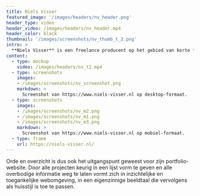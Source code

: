 ```yaml
---
title: Niels Visser
featured_image: '/images/headers/nv_header.png'
header_type: video
header_video: /images/headers/nv_header.mp4
header_color: black
thumbnail: '/images/screenshots/nv_thumb_t_2.png'
intro: >
  **Niels Visser** is een freelance producent op het gebied van korte films en commercials. Tijdens het productieproces zorgt Niels voor de structuur en orde.
content:
  - type: mockup
    video: /images/headers/nv_t2.mp4
  - type: screenshots
    images:
    - /images/screenshots/nv_screenshot.png
    markdown: >
      Screenshot van https://www.niels-visser.nl op desktop-formaat.
  - type: screenshots
    images:
    - /images/screenshots/nv_m2.png
    - /images/screenshots/nv_m1.png
    - /images/screenshots/nv_m3.png
    markdown: >
      Screenshot van https://www.niels-visser.nl op mobiel-formaat.
  - type: frame
    url: https://niels-visser.nl/
---
```


Orde en overzicht is dus ook het uitgangspunt geweest voor zijn portfolio-website. Door alle projecten keurig in een lijst vorm te geven en alle overbodige informatie weg te laten vormt zich in inzichtelijke en toegankelijke webomgeving, in een eigenzinnige beeldtaal die vervolgens als huisstijl is toe te passen.